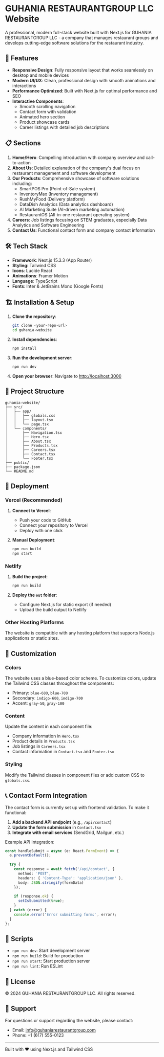 # GUHANIA RESTAURANTGROUP LLC Website

A professional, modern full-stack website built with Next.js for GUHANIA RESTAURANTGROUP LLC - a company that manages restaurant groups and develops cutting-edge software solutions for the restaurant industry.

## 🚀 Features

- **Responsive Design**: Fully responsive layout that works seamlessly on desktop and mobile devices
- **Modern UI/UX**: Clean, professional design with smooth animations and interactions
- **Performance Optimized**: Built with Next.js for optimal performance and SEO
- **Interactive Components**: 
  - Smooth scrolling navigation
  - Contact form with validation
  - Animated hero section
  - Product showcase cards
  - Career listings with detailed job descriptions

## 📋 Sections

1. **Home/Hero**: Compelling introduction with company overview and call-to-action
2. **About Us**: Detailed explanation of the company's dual focus on restaurant management and software development
3. **Our Products**: Comprehensive showcase of software solutions including:
   - SmartPOS Pro (Point-of-Sale system)
   - InventoryMax (Inventory management)
   - RushMyFood (Delivery platform)
   - DataDish Analytics (Data analytics dashboard)
   - AI Marketing Suite (AI-driven marketing automation)
   - RestaurantOS (All-in-one restaurant operating system)
4. **Careers**: Job listings focusing on STEM graduates, especially Data Analytics and Software Engineering
5. **Contact Us**: Functional contact form and company contact information

## 🛠️ Tech Stack

- **Framework**: Next.js 15.3.3 (App Router)
- **Styling**: Tailwind CSS
- **Icons**: Lucide React
- **Animations**: Framer Motion
- **Language**: TypeScript
- **Fonts**: Inter & JetBrains Mono (Google Fonts)

## 🏗️ Installation & Setup

1. **Clone the repository**:
   ```bash
   git clone <your-repo-url>
   cd guhania-website
   ```

2. **Install dependencies**:
   ```bash
   npm install
   ```

3. **Run the development server**:
   ```bash
   npm run dev
   ```

4. **Open your browser**:
   Navigate to [http://localhost:3000](http://localhost:3000)

## 📁 Project Structure

```
guhania-website/
├── src/
│   ├── app/
│   │   ├── globals.css
│   │   ├── layout.tsx
│   │   └── page.tsx
│   └── components/
│       ├── Navigation.tsx
│       ├── Hero.tsx
│       ├── About.tsx
│       ├── Products.tsx
│       ├── Careers.tsx
│       ├── Contact.tsx
│       └── Footer.tsx
├── public/
├── package.json
└── README.md
```

## 🚀 Deployment

### Vercel (Recommended)

1. **Connect to Vercel**:
   - Push your code to GitHub
   - Connect your repository to Vercel
   - Deploy with one click

2. **Manual Deployment**:
   ```bash
   npm run build
   npm start
   ```

### Netlify

1. **Build the project**:
   ```bash
   npm run build
   ```

2. **Deploy the `out` folder**:
   - Configure Next.js for static export (if needed)
   - Upload the build output to Netlify

### Other Hosting Platforms

The website is compatible with any hosting platform that supports Node.js applications or static sites.

## 🎨 Customization

### Colors
The website uses a blue-based color scheme. To customize colors, update the Tailwind CSS classes throughout the components:
- Primary: `blue-600`, `blue-700`
- Secondary: `indigo-600`, `indigo-700`
- Accent: `gray-50`, `gray-100`

### Content
Update the content in each component file:
- Company information in `Hero.tsx`
- Product details in `Products.tsx`
- Job listings in `Careers.tsx`
- Contact information in `Contact.tsx` and `Footer.tsx`

### Styling
Modify the Tailwind classes in component files or add custom CSS to `globals.css`.

## 📞 Contact Form Integration

The contact form is currently set up with frontend validation. To make it functional:

1. **Add a backend API endpoint** (e.g., `/api/contact`)
2. **Update the form submission** in `Contact.tsx`
3. **Integrate with email services** (SendGrid, Mailgun, etc.)

Example API integration:
```typescript
const handleSubmit = async (e: React.FormEvent) => {
  e.preventDefault();
  
  try {
    const response = await fetch('/api/contact', {
      method: 'POST',
      headers: { 'Content-Type': 'application/json' },
      body: JSON.stringify(formData)
    });
    
    if (response.ok) {
      setIsSubmitted(true);
    }
  } catch (error) {
    console.error('Error submitting form:', error);
  }
};
```

## 🔧 Scripts

- `npm run dev`: Start development server
- `npm run build`: Build for production
- `npm run start`: Start production server
- `npm run lint`: Run ESLint

## 📄 License

© 2024 GUHANIA RESTAURANTGROUP LLC. All rights reserved.

## 🤝 Support

For questions or support regarding the website, please contact:
- Email: info@guhaniarestaurantgroup.com
- Phone: +1 (617) 555-0123

---

Built with ❤️ using Next.js and Tailwind CSS
